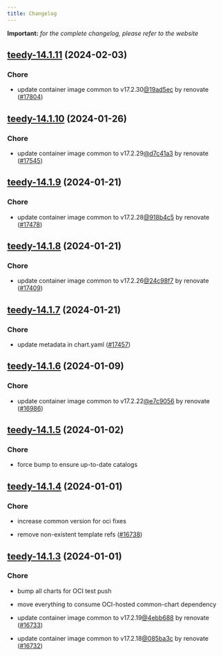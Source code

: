 ```yaml
---
title: Changelog
---
```


**Important:**
*for the complete changelog, please refer to the website*



## [teedy-14.1.11](https://github.com/truecharts/charts/compare/teedy-14.1.10...teedy-14.1.11) (2024-02-03)

### Chore



- update container image common to v17.2.30[@19ad5ec](https://github.com/19ad5ec) by renovate ([#17804](https://github.com/truecharts/charts/issues/17804))


## [teedy-14.1.10](https://github.com/truecharts/charts/compare/teedy-14.1.9...teedy-14.1.10) (2024-01-26)

### Chore



- update container image common to v17.2.29[@d7c41a3](https://github.com/d7c41a3) by renovate ([#17545](https://github.com/truecharts/charts/issues/17545))


## [teedy-14.1.9](https://github.com/truecharts/charts/compare/teedy-14.1.8...teedy-14.1.9) (2024-01-21)

### Chore



- update container image common to v17.2.28[@918b4c5](https://github.com/918b4c5) by renovate ([#17478](https://github.com/truecharts/charts/issues/17478))


## [teedy-14.1.8](https://github.com/truecharts/charts/compare/teedy-14.1.7...teedy-14.1.8) (2024-01-21)

### Chore



- update container image common to v17.2.26[@24c98f7](https://github.com/24c98f7) by renovate ([#17409](https://github.com/truecharts/charts/issues/17409))


## [teedy-14.1.7](https://github.com/truecharts/charts/compare/teedy-14.1.6...teedy-14.1.7) (2024-01-21)

### Chore



- update metadata in chart.yaml ([#17457](https://github.com/truecharts/charts/issues/17457))




## [teedy-14.1.6](https://github.com/truecharts/charts/compare/teedy-14.1.5...teedy-14.1.6) (2024-01-09)

### Chore



- update container image common to v17.2.22[@e7c9056](https://github.com/e7c9056) by renovate ([#16986](https://github.com/truecharts/charts/issues/16986))


## [teedy-14.1.5](https://github.com/truecharts/charts/compare/teedy-14.1.4...teedy-14.1.5) (2024-01-02)

### Chore



- force bump to ensure up-to-date catalogs


## [teedy-14.1.4](https://github.com/truecharts/charts/compare/teedy-14.1.3...teedy-14.1.4) (2024-01-01)

### Chore



- increase common version for oci fixes

- remove non-existent template refs ([#16738](https://github.com/truecharts/charts/issues/16738))


## [teedy-14.1.3](https://github.com/truecharts/charts/compare/teedy-14.1.0...teedy-14.1.3) (2024-01-01)

### Chore



- bump all charts for OCI test push

- move everything to consume OCI-hosted common-chart dependency

- update container image common to v17.2.19[@4ebb688](https://github.com/4ebb688) by renovate ([#16733](https://github.com/truecharts/charts/issues/16733))

- update container image common to v17.2.18[@085ba3c](https://github.com/085ba3c) by renovate ([#16732](https://github.com/truecharts/charts/issues/16732))

